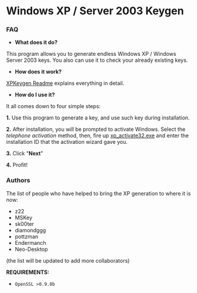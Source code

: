 # **Windows XP / Server 2003 Keygen**

### **FAQ**

* **What does it do?**

 This program allows you to generate endless Windows XP / Windows Server 2003 keys. 
 You also can use it to check your already existing keys.

* **How does it work?**

[XPKeygen Readme](https://github.com/Endermanch/XPKeygen) explains everything in detail.

* **How do I use it?**

 It all comes down to four simple steps:
 
 
**1.** Use this program to generate a key, and use such key during installation.
 
**2.** After installation, you will be prompted to activate Windows. Select the
        *telephone activation* method, then, fire up [xp_activate32.exe](https://archive.org/details/xp_activate32_202305) and enter the installation ID that the activation wizard gave you.
 
**3.** Click "**Next**"
 
**4.** Profit!

### Authors
The list of people who have helped to bring the XP generation to where it is now:
* z22
* MSKey
* sk00ter
* diamondggg
* pottzman
* Endermanch
* Neo-Desktop

(the list will be updated to add more collaborators)

**REQUIREMENTS:**

* `OpenSSL >0.9.8b`
